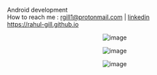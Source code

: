 Android development
<br>
How to reach me : rgill1@protonmail.com <t>|<t> [linkedin](linkedin.com/in/rahul-gill-466a1620a/)
<br>
  https://rahul-gill.github.io
  
<p align="center">
<img src="https://github-readme-stats.vercel.app/api?username=rahul-gill&count_private=true&theme=merko&show_icons=true" alt="image" />
</p>

<p align="center">
<img src="https://github-readme-stats.vercel.app/api/top-langs/?username=rahul-gill&theme=merko&layout=compact" alt="image" />
</p>

  
  <p align="center">
<img src="https://komarev.com/ghpvc/?username=rahul-gill&color=red" alt="image" />
 </p>
